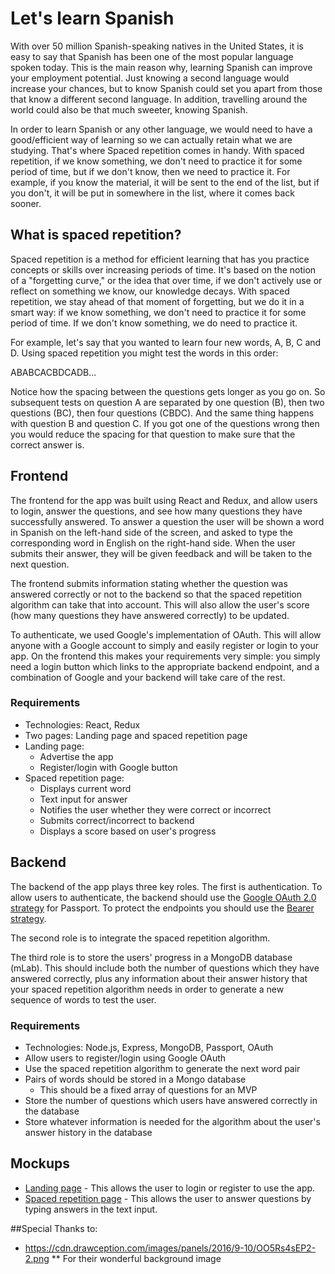 # Let's learn Spanish

With over 50 million Spanish-speaking natives in the United States, it is easy to say that Spanish has been one of the most popular language spoken today.  This is the main reason why, learning Spanish can improve your employment potential.  Just knowing a second language would increase your chances, but to know Spanish could set you apart from those that know a different second language.  In addition, travelling around the world could also be that much sweeter, knowing Spanish.

In order to learn Spanish or any other language, we would need to have a good/efficient way of learning so we can actually retain what we are studying.  That's where Spaced repetition comes in handy.  With spaced repetition, if we know something, we don't need to practice it for some period of time, but if we don't know, then we need to practice it.  For example, if you know the material, it will be sent to the end of the list, but if you don't, it will be put in somewhere in the list, where it comes back sooner.

## What is spaced repetition?
Spaced repetition is a method for efficient learning that has you practice concepts or skills over increasing periods of time. It's based on the notion of a "forgetting curve," or the idea that over time, if we don't actively use or reflect on something we know, our knowledge decays. With spaced repetition, we stay ahead of that moment of forgetting, but we do it in a smart way: if we know something, we don't need to practice it for some period of time. If we don't know something, we do need to practice it.

For example, let's say that you wanted to learn four new words, A, B, C and D.  Using spaced repetition you might test the words in this order:

ABABCACBDCADB...

Notice how the spacing between the questions gets longer as you go on.  So subsequent tests on question A are separated by one question (B), then two questions (BC), then four questions (CBDC).  And the same thing happens with question B and question C.  If you got one of the questions wrong then you would reduce the spacing for that question to make sure that the correct answer is.

## Frontend
The frontend for the app was built using React and Redux, and allow users to login, answer the questions, and see how many questions they have successfully answered. To answer a question the user will be shown a word in Spanish on the left-hand side of the screen, and asked to type the corresponding word in English on the right-hand side. When the user submits their answer, they will be given feedback and will be taken to the next question.

The frontend submits information stating whether the question was answered correctly or not to the backend so that the spaced repetition algorithm can take that into account. This will also allow the user's score (how many questions they have answered correctly) to be updated.

To authenticate, we used Google's implementation of OAuth. This will allow anyone with a Google account to simply and easily register or login to your app. On the frontend this makes your requirements very simple: you simply need a login button which links to the appropriate backend endpoint, and a combination of Google and your backend will take care of the rest.

### Requirements
* Technologies: React, Redux
* Two pages: Landing page and spaced repetition page
* Landing page:
    - Advertise the app
    - Register/login with Google button
* Spaced repetition page:
    - Displays current word
    - Text input for answer
    - Notifies the user whether they were correct or incorrect
    - Submits correct/incorrect to backend
    - Displays a score based on user's progress

## Backend

The backend of the app plays three key roles.  The first is authentication.  To allow users to authenticate, the backend should use the [Google OAuth 2.0 strategy](https://github.com/jaredhanson/passport-google-oauth2) for Passport.  To protect the endpoints you should use the [Bearer strategy](https://github.com/jaredhanson/passport-http-bearer).

The second role is to integrate the spaced repetition algorithm.

The third role is to store the users' progress in a MongoDB database (mLab).  This should include both the number of questions which they have answered correctly, plus any information about their answer history that your spaced repetition algorithm needs in order to generate a new sequence of words to test the user.

### Requirements

* Technologies: Node.js, Express, MongoDB, Passport, OAuth
* Allow users to register/login using Google OAuth
* Use the spaced repetition algorithm to generate the next word pair
* Pairs of words should be stored in a Mongo database
    - This should be a fixed array of questions for an MVP
* Store the number of questions which users have answered correctly in the database
* Store whatever information is needed for the algorithm about the user's answer history in the database

## Mockups

- [Landing page](https://wireframe.cc/PAFKuo) - This allows the user to login or register to use the app.
- [Spaced repetition page](https://wireframe.cc/7jKL60) - This allows the user to answer questions by typing answers in the text input.

##Special Thanks to:
* https://cdn.drawception.com/images/panels/2016/9-10/OO5Rs4sEP2-2.png
** For their wonderful background image


